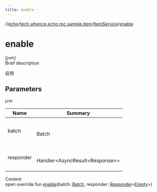 ```yaml
---
title: enable -
---
```

//[echo](../../index.md)/[tech.whence.echo.rpc.sample.item](../index.md)/[ItemService](index.md)/[enable](enable.md)



# enable  
[jvm]  
Brief description  


启用



## Parameters  
  
jvm  
  
|  Name|  Summary| 
|---|---|
| batch| <br><br>Batch<br><br>
| responder| <br><br>Handler<AsyncResult<Response<Empty>>><br><br>
  
  
Content  
open override fun [enable](enable.md)(batch: [Batch](../../tech.whence.echo.rpc.request/-batch/index.md), responder: [Responder](../../tech.whence.echo.rpc/index.md#tech.whence.echo.rpc/Responder///PointingToDeclaration/)<[Empty](../../tech.whence.echo.rpc.payload/-empty/index.md)>)  



